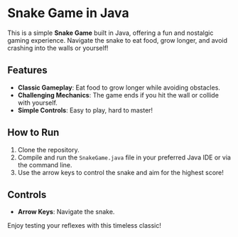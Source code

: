 # Snake Game in Java

This is a simple **Snake Game** built in Java, offering a fun and nostalgic gaming experience. Navigate the snake to eat food, grow longer, and avoid crashing into the walls or yourself!

## Features
- **Classic Gameplay**: Eat food to grow longer while avoiding obstacles.
- **Challenging Mechanics**: The game ends if you hit the wall or collide with yourself.
- **Simple Controls**: Easy to play, hard to master!

## How to Run
1. Clone the repository.
2. Compile and run the `SnakeGame.java` file in your preferred Java IDE or via the command line.
3. Use the arrow keys to control the snake and aim for the highest score!

## Controls
- **Arrow Keys**: Navigate the snake.

Enjoy testing your reflexes with this timeless classic!

